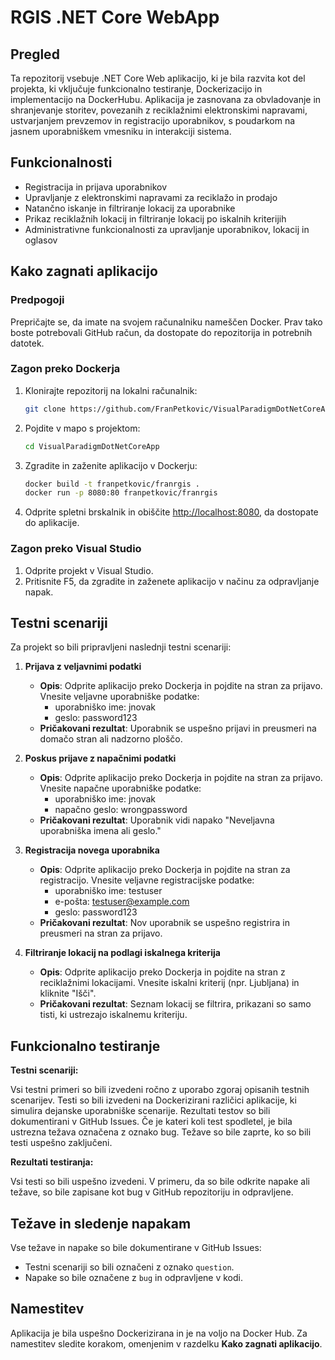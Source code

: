 # RGIS .NET Core WebApp

## Pregled

Ta repozitorij vsebuje .NET Core Web aplikacijo, ki je bila razvita kot del projekta, ki vključuje funkcionalno testiranje, Dockerizacijo in implementacijo na DockerHubu. Aplikacija je zasnovana za obvladovanje in shranjevanje storitev, povezanih z reciklažnimi elektronskimi napravami, ustvarjanjem prevzemov in registracijo uporabnikov, s poudarkom na jasnem uporabniškem vmesniku in interakciji sistema.

## Funkcionalnosti

- Registracija in prijava uporabnikov
- Upravljanje z elektronskimi napravami za reciklažo in prodajo
- Natančno iskanje in filtriranje lokacij za uporabnike
- Prikaz reciklažnih lokacij in filtriranje lokacij po iskalnih kriterijih
- Administrativne funkcionalnosti za upravljanje uporabnikov, lokacij in oglasov

## Kako zagnati aplikacijo

### Predpogoji

Prepričajte se, da imate na svojem računalniku nameščen Docker. Prav tako boste potrebovali GitHub račun, da dostopate do repozitorija in potrebnih datotek.

### Zagon preko Dockerja

1. Klonirajte repozitorij na lokalni računalnik:
    ```bash
    git clone https://github.com/FranPetkovic/VisualParadigmDotNetCoreApp.git
    ```

2. Pojdite v mapo s projektom:
    ```bash
    cd VisualParadigmDotNetCoreApp
    ```

3. Zgradite in zaženite aplikacijo v Dockerju:
    ```bash
    docker build -t franpetkovic/franrgis .
    docker run -p 8080:80 franpetkovic/franrgis
    ```

4. Odprite spletni brskalnik in obiščite [http://localhost:8080](http://localhost:8080), da dostopate do aplikacije.

### Zagon preko Visual Studio

1. Odprite projekt v Visual Studio.
2. Pritisnite F5, da zgradite in zaženete aplikacijo v načinu za odpravljanje napak.

## Testni scenariji

Za projekt so bili pripravljeni naslednji testni scenariji:

1. **Prijava z veljavnimi podatki**
    - **Opis**: Odprite aplikacijo preko Dockerja in pojdite na stran za prijavo. Vnesite veljavne uporabniške podatke:
      - uporabniško ime: jnovak
      - geslo: password123
    - **Pričakovani rezultat**: Uporabnik se uspešno prijavi in preusmeri na domačo stran ali nadzorno ploščo.

2. **Poskus prijave z napačnimi podatki**
    - **Opis**: Odprite aplikacijo preko Dockerja in pojdite na stran za prijavo. Vnesite napačne uporabniške podatke:
      - uporabniško ime: jnovak
      - napačno geslo: wrongpassword
    - **Pričakovani rezultat**: Uporabnik vidi napako "Neveljavna uporabniška imena ali geslo."

3. **Registracija novega uporabnika**
    - **Opis**: Odprite aplikacijo preko Dockerja in pojdite na stran za registracijo. Vnesite veljavne registracijske podatke:
      - uporabniško ime: testuser
      - e-pošta: testuser@example.com
      - geslo: password123
    - **Pričakovani rezultat**: Nov uporabnik se uspešno registrira in preusmeri na stran za prijavo.

4. **Filtriranje lokacij na podlagi iskalnega kriterija**
    - **Opis**: Odprite aplikacijo preko Dockerja in pojdite na stran z reciklažnimi lokacijami. Vnesite iskalni kriterij (npr. Ljubljana) in kliknite "Išči".
    - **Pričakovani rezultat**: Seznam lokacij se filtrira, prikazani so samo tisti, ki ustrezajo iskalnemu kriteriju.

## Funkcionalno testiranje

**Testni scenariji:**

Vsi testni primeri so bili izvedeni ročno z uporabo zgoraj opisanih testnih scenarijev. Testi so bili izvedeni na Dockerizirani različici aplikacije, ki simulira dejanske uporabniške scenarije. Rezultati testov so bili dokumentirani v GitHub Issues. Če je kateri koli test spodletel, je bila ustrezna težava označena z oznako bug. Težave so bile zaprte, ko so bili testi uspešno zaključeni.

**Rezultati testiranja:**

Vsi testi so bili uspešno izvedeni. V primeru, da so bile odkrite napake ali težave, so bile zapisane kot bug v GitHub repozitoriju in odpravljene.

## Težave in sledenje napakam

Vse težave in napake so bile dokumentirane v GitHub Issues:
- Testni scenariji so bili označeni z oznako `question`.
- Napake so bile označene z `bug` in odpravljene v kodi.

## Namestitev

Aplikacija je bila uspešno Dockerizirana in je na voljo na Docker Hub. Za namestitev sledite korakom, omenjenim v razdelku **Kako zagnati aplikacijo**.

